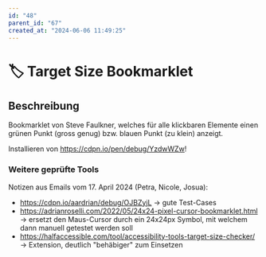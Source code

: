 ```yaml
---
id: "48"
parent_id: "67"
created_at: "2024-06-06 11:49:25"
---
```


# 🏷️ Target Size Bookmarklet

## Beschreibung

Bookmarklet von Steve Faulkner, welches für alle klickbaren Elemente einen grünen Punkt (gross genug) bzw. blauen Punkt (zu klein) anzeigt.

Installieren von <https://cdpn.io/pen/debug/YzdwWZw>!

### Weitere geprüfte Tools

Notizen aus Emails vom 17. April 2024 (Petra, Nicole, Josua):

- <https://cdpn.io/aardrian/debug/OJBZyjL> → gute Test-Cases
- <https://adrianroselli.com/2022/05/24x24-pixel-cursor-bookmarklet.html> → ersetzt den Maus-Cursor durch ein 24x24px Symbol, mit welchem dann manuell getestet werden soll
- <https://halfaccessible.com/tool/accessibility-tools-target-size-checker/> → Extension, deutlich "behäbiger" zum Einsetzen